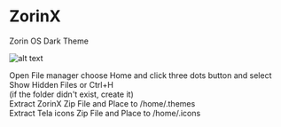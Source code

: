 # ZorinX
Zorin OS Dark Theme

![alt text](https://teknologital.com/wp-content/uploads/2021/08/ZorinX-theme.png)

Open File manager choose Home and click three dots button and select Show Hidden Files or Ctrl+H</br>
(if the folder didn't exist, create it)</br>
Extract ZorinX Zip File and Place to /home/.themes</br>
Extract Tela icons Zip File and Place to /home/.icons</br>
